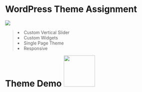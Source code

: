 <h1>WordPress Theme Assignment </h1>  <img src="https://i.ibb.co/dLjmzqP/Webp-net-resizeimage.png">

<blockquote>
  <li>Custom Vertical Slider</li>
  <li>Custom Widgets</li>
  <li>Single Page Theme</li>
  <li>Responsive</li>
</blockquote>


<h1 style="display:inline"> Theme Demo <img src="https://cdn0.iconfinder.com/data/icons/ui-essence/32/_1ui-512.png" height="100" width="100"> </h1>
 
